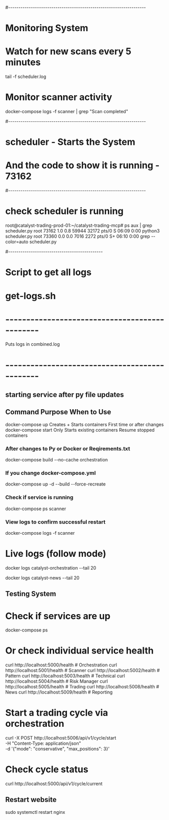 #-------------------------------------------------------------------
# Monitoring System

# Watch for new scans every 5 minutes
tail -f scheduler.log

# Monitor scanner activity
  docker-compose logs -f scanner | grep "Scan completed"





#-------------------------------------------------------------------
# scheduler - Starts the System
# And the code to show it is running - 73162
#-------------------------------------------------------------------

# check scheduler is running

root@catalyst-trading-prod-01:~/catalyst-trading-mcp# ps aux | grep scheduler.py
root       73162  1.0  0.8  59944 32172 pts/0    S    06:09   0:00 python3 scheduler.py
root       73360  0.0  0.0   7016  2272 pts/0    S+   06:10   0:00 grep --color=auto scheduler.py

#----------------------------------------------
# Script to get all logs
# get-logs.sh
# ----------------------------------------------
Puts logs in combined.log


# ----------------------------------------------
## starting service after py file updates

## Command		            Purpose 			                  When to Use
docker-compose up     	Creates + Starts containers	    First time or after changes
docker-compose start	  Only Starts existing containers	Resume stopped containers

### After changes to Py or Docker or Reqirements.txt
docker-compose build --no-cache orchestration

### If you change docker-compose.yml
docker-compose up -d --build --force-recreate

### Check if service is running
docker-compose ps scanner

### View logs to confirm successful restart
docker-compose logs -f scanner

# Live logs (follow mode)
docker logs catalyst-orchestration --tail 20

docker logs catalyst-news --tail 20


## Testing System

# Check if services are up
docker-compose ps

# Or check individual service health
curl http://localhost:5000/health  # Orchestration
curl http://localhost:5001/health  # Scanner
curl http://localhost:5002/health  # Pattern
curl http://localhost:5003/health  # Technical
curl http://localhost:5004/health  # Risk Manager
curl http://localhost:5005/health  # Trading
curl http://localhost:5008/health  # News
curl http://localhost:5009/health  # Reporting

# Start a trading cycle via orchestration
curl -X POST http://localhost:5006/api/v1/cycle/start \
  -H "Content-Type: application/json" \
  -d '{"mode": "conservative", "max_positions": 3}'

# Check cycle status
curl http://localhost:5000/api/v1/cycle/current


## Restart website
sudo systemctl restart nginx
